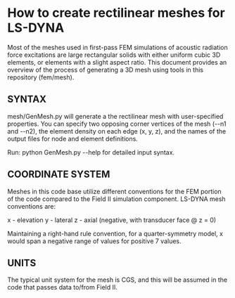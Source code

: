 How to create rectilinear meshes for LS-DYNA
============================================

Most of the meshes used in first-pass FEM simulations of acoustic radiation force excitations are large rectangular solids with either uniform cubic 3D elements, or elements with a slight aspect ratio.  This document provides an overview of the process of generating a 3D mesh using tools in this repository (fem/mesh).

SYNTAX
------
mesh/GenMesh.py will generate a the rectilinear mesh with user-specified properties.  You can specify two opposing corner vertices of the mesh (--n1 and --n2), the element density on each edge (x, y, z), and the names of the output files for node and element definitions.  

Run: python GenMesh.py --help for detailed input syntax.

COORDINATE SYSTEM
-----------------
Meshes in this code base utilize different conventions for the FEM portion of the code compared to the Field II simulation component.  LS-DYNA mesh conventions are:

x - elevation 
y - lateral
z - axial (negative, with transducer face @ z = 0)

Maintaining a right-hand rule convention, for a quarter-symmetry model, x would
span a negative range of values for positive 7 values.  

UNITS
-----
The typical unit system for the mesh is CGS, and this will be assumed in the
code that passes data to/from Field II.

